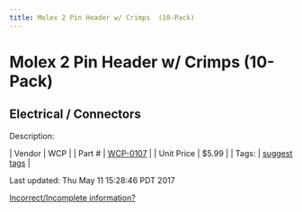 ```yaml
---
title: Molex 2 Pin Header w/ Crimps  (10-Pack)
---
```


# Molex 2 Pin Header w/ Crimps  (10-Pack)
## Electrical / Connectors
Description: 	 

| Vendor | WCP | 
| Part # | [WCP-0107](http://www.wcproducts.net/WCP-0107) | 
| Unit Price | $5.99 | 
| Tags: | [suggest tags](https://docs.google.com/forms/d/e/1FAIpQLSeWyY8v3RgOty-MyWmh9U0iivNYN_molChYyS-0U-o-kOAv_g/viewform) | 

Last updated: Thu May 11 15:28:46 PDT 2017

 [Incorrect/Incomplete information?](https://docs.google.com/forms/d/e/1FAIpQLSeWyY8v3RgOty-MyWmh9U0iivNYN_molChYyS-0U-o-kOAv_g/viewform)